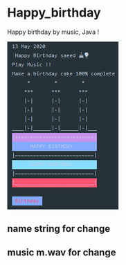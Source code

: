 # Happy_birthday
Happy birthday by music, Java !
<p>

<img src="/picture.PNG" width="257" height="388" title="main">
</p>

## name string for change 
## music m.wav for change
